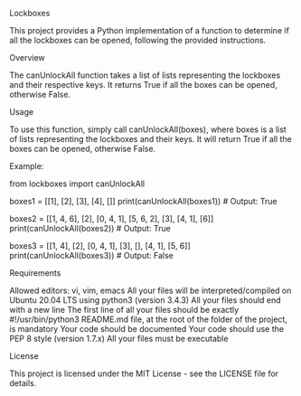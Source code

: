 
Lockboxes

This project provides a Python implementation of a function to determine if all the lockboxes can be opened, following the provided instructions.

Overview

The canUnlockAll function takes a list of lists representing the lockboxes and their respective keys. It returns True if all the boxes can be opened, otherwise False.

Usage

To use this function, simply call canUnlockAll(boxes), where boxes is a list of lists representing the lockboxes and their keys. It will return True if all the boxes can be opened, otherwise False.

Example:

from lockboxes import canUnlockAll

boxes1 = [[1], [2], [3], [4], []]
print(canUnlockAll(boxes1))  # Output: True

boxes2 = [[1, 4, 6], [2], [0, 4, 1], [5, 6, 2], [3], [4, 1], [6]]
print(canUnlockAll(boxes2))  # Output: True

boxes3 = [[1, 4], [2], [0, 4, 1], [3], [], [4, 1], [5, 6]]
print(canUnlockAll(boxes3))  # Output: False

Requirements

Allowed editors: vi, vim, emacs
All your files will be interpreted/compiled on Ubuntu 20.04 LTS using python3 (version 3.4.3)
All your files should end with a new line
The first line of all your files should be exactly #!/usr/bin/python3
README.md file, at the root of the folder of the project, is mandatory
Your code should be documented
Your code should use the PEP 8 style (version 1.7.x)
All your files must be executable

License

This project is licensed under the MIT License - see the LICENSE file for details.

